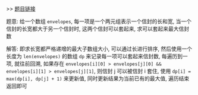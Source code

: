 \>\> [题目链接](https://leetcode.com/explore/featured/card/march-leetcoding-challenge-2021/592/week-5-march-29th-march-31st/3690/)

题意: 给一个数组 `envelopes`, 每一项是一个两元组表示一个信封的长和宽, 当一个信封的长宽都大于另一个信封时, 这两个信封可以套起来, 求可以套起来最大信封数

解答: 即求长宽都严格递增的最大子数组大小, 可以通过长进行排序, 然后使用一个长度为 `len(envelopes)` 的数组 `dp` 来记录每一项可以套起来信封数, 每遍历到一项, 就往前回溯, 如果存在 `envelopes[i][0] > envelopes[j][0] && envelopes[i][1] > envelopes[j][1]`, 则信封 j 可以被信封 i 套住, 使用 `dp[i] = max(dp[i], dp[j] + 1)` 来更新值, 同时更新结果为当前已有的最大值, 遍历结束返回即可
